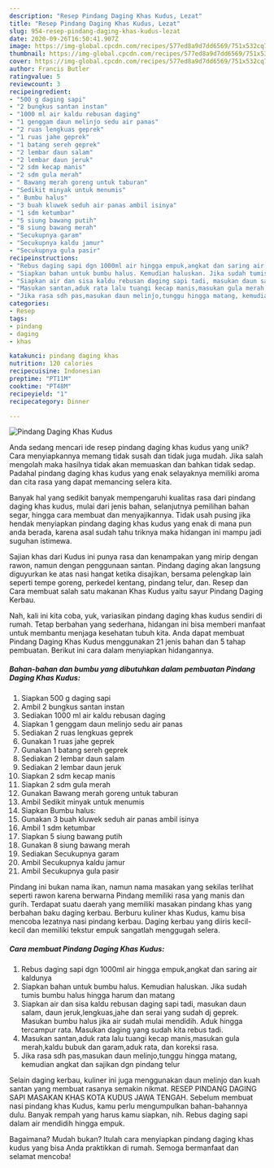 ```yaml
---
description: "Resep Pindang Daging Khas Kudus, Lezat"
title: "Resep Pindang Daging Khas Kudus, Lezat"
slug: 954-resep-pindang-daging-khas-kudus-lezat
date: 2020-09-26T16:50:41.907Z
image: https://img-global.cpcdn.com/recipes/577ed8a9d7dd6569/751x532cq70/pindang-daging-khas-kudus-foto-resep-utama.jpg
thumbnail: https://img-global.cpcdn.com/recipes/577ed8a9d7dd6569/751x532cq70/pindang-daging-khas-kudus-foto-resep-utama.jpg
cover: https://img-global.cpcdn.com/recipes/577ed8a9d7dd6569/751x532cq70/pindang-daging-khas-kudus-foto-resep-utama.jpg
author: Francis Butler
ratingvalue: 5
reviewcount: 3
recipeingredient:
- "500 g daging sapi"
- "2 bungkus santan instan"
- "1000 ml air kaldu rebusan daging"
- "1 genggam daun melinjo sedu air panas"
- "2 ruas lengkuas geprek"
- "1 ruas jahe geprek"
- "1 batang sereh geprek"
- "2 lembar daun salam"
- "2 lembar daun jeruk"
- "2 sdm kecap manis"
- "2 sdm gula merah"
- " Bawang merah goreng untuk taburan"
- "Sedikit minyak untuk menumis"
- " Bumbu halus"
- "3 buah kluwek seduh air panas ambil isinya"
- "1 sdm ketumbar"
- "5 siung bawang putih"
- "8 siung bawang merah"
- "Secukupnya garam"
- "Secukupnya kaldu jamur"
- "Secukupnya gula pasir"
recipeinstructions:
- "Rebus daging sapi dgn 1000ml air hingga empuk,angkat dan saring air kaldunya"
- "Siapkan bahan untuk bumbu halus. Kemudian haluskan. Jika sudah tumis bumbu halus hingga harum dan matang"
- "Siapkan air dan sisa kaldu rebusan daging sapi tadi, masukan daun salam, daun jeruk,lengkuas,jahe dan serai yang sudah dj geprek. Masukan bumbu halus jika air sudah mulai mendidih. Aduk hingga tercampur rata. Masukan daging yang sudah kita rebus tadi."
- "Masukan santan,aduk rata lalu tuangi kecap manis,masukan gula merah,kaldu bubuk dan garam,aduk rata, dan koreksi rasa."
- "Jika rasa sdh pas,masukan daun melinjo,tunggu hingga matang, kemudian angkat dan sajikan dgn pindang telur"
categories:
- Resep
tags:
- pindang
- daging
- khas

katakunci: pindang daging khas 
nutrition: 120 calories
recipecuisine: Indonesian
preptime: "PT11M"
cooktime: "PT48M"
recipeyield: "1"
recipecategory: Dinner

---
```



![Pindang Daging Khas Kudus](https://img-global.cpcdn.com/recipes/577ed8a9d7dd6569/751x532cq70/pindang-daging-khas-kudus-foto-resep-utama.jpg)

Anda sedang mencari ide resep pindang daging khas kudus yang unik? Cara menyiapkannya memang tidak susah dan tidak juga mudah. Jika salah mengolah maka hasilnya tidak akan memuaskan dan bahkan tidak sedap. Padahal pindang daging khas kudus yang enak selayaknya memiliki aroma dan cita rasa yang dapat memancing selera kita.

Banyak hal yang sedikit banyak mempengaruhi kualitas rasa dari pindang daging khas kudus, mulai dari jenis bahan, selanjutnya pemilihan bahan segar, hingga cara membuat dan menyajikannya. Tidak usah pusing jika hendak menyiapkan pindang daging khas kudus yang enak di mana pun anda berada, karena asal sudah tahu triknya maka hidangan ini mampu jadi suguhan istimewa.

Sajian khas dari Kudus ini punya rasa dan kenampakan yang mirip dengan rawon, namun dengan penggunaan santan. Pindang daging akan langsung diguyurkan ke atas nasi hangat ketika disajikan, bersama pelengkap lain seperti tempe goreng, perkedel kentang, pindang telur, dan. Resep dan Cara membuat salah satu makanan Khas Kudus yaitu sayur Pindang Daging Kerbau.


Nah, kali ini kita coba, yuk, variasikan pindang daging khas kudus sendiri di rumah. Tetap berbahan yang sederhana, hidangan ini bisa memberi manfaat untuk membantu menjaga kesehatan tubuh kita. Anda dapat membuat Pindang Daging Khas Kudus menggunakan 21 jenis bahan dan 5 tahap pembuatan. Berikut ini cara dalam menyiapkan hidangannya.

<!--inarticleads1-->

##### Bahan-bahan dan bumbu yang dibutuhkan dalam pembuatan Pindang Daging Khas Kudus:

1. Siapkan 500 g daging sapi
1. Ambil 2 bungkus santan instan
1. Sediakan 1000 ml air kaldu rebusan daging
1. Siapkan 1 genggam daun melinjo sedu air panas
1. Sediakan 2 ruas lengkuas geprek
1. Gunakan 1 ruas jahe geprek
1. Gunakan 1 batang sereh geprek
1. Sediakan 2 lembar daun salam
1. Sediakan 2 lembar daun jeruk
1. Siapkan 2 sdm kecap manis
1. Siapkan 2 sdm gula merah
1. Gunakan  Bawang merah goreng untuk taburan
1. Ambil Sedikit minyak untuk menumis
1. Siapkan  Bumbu halus:
1. Gunakan 3 buah kluwek seduh air panas ambil isinya
1. Ambil 1 sdm ketumbar
1. Siapkan 5 siung bawang putih
1. Gunakan 8 siung bawang merah
1. Sediakan Secukupnya garam
1. Ambil Secukupnya kaldu jamur
1. Ambil Secukupnya gula pasir


Pindang ini bukan nama ikan, namun nama masakan yang sekilas terlihat seperti rawon karena berwarna Pindang memiliki rasa yang manis dan gurih. Terdapat suatu daerah yang memiliki masakan pindang khas yang berbahan baku daging kerbau. Berburu kuliner khas Kudus, kamu bisa mencoba lezatnya nasi pindang kerbau. Daging kerbau yang diiris kecil-kecil dan memiliki tekstur empuk sangatlah menggugah selera. 

<!--inarticleads2-->

##### Cara membuat Pindang Daging Khas Kudus:

1. Rebus daging sapi dgn 1000ml air hingga empuk,angkat dan saring air kaldunya
1. Siapkan bahan untuk bumbu halus. Kemudian haluskan. Jika sudah tumis bumbu halus hingga harum dan matang
1. Siapkan air dan sisa kaldu rebusan daging sapi tadi, masukan daun salam, daun jeruk,lengkuas,jahe dan serai yang sudah dj geprek. Masukan bumbu halus jika air sudah mulai mendidih. Aduk hingga tercampur rata. Masukan daging yang sudah kita rebus tadi.
1. Masukan santan,aduk rata lalu tuangi kecap manis,masukan gula merah,kaldu bubuk dan garam,aduk rata, dan koreksi rasa.
1. Jika rasa sdh pas,masukan daun melinjo,tunggu hingga matang, kemudian angkat dan sajikan dgn pindang telur


Selain daging kerbau, kuliner ini juga menggunakan daun melinjo dan kuah santan yang membuat rasanya semakin nikmat. RESEP PINDANG DAGING SAPI MASAKAN KHAS KOTA KUDUS JAWA TENGAH. Sebelum membuat nasi pindang khas Kudus, kamu perlu mengumpulkan bahan-bahannya dulu. Banyak rempah yang harus kamu siapkan, nih. Rebus daging sapi dalam air mendidih hingga empuk. 

Bagaimana? Mudah bukan? Itulah cara menyiapkan pindang daging khas kudus yang bisa Anda praktikkan di rumah. Semoga bermanfaat dan selamat mencoba!
